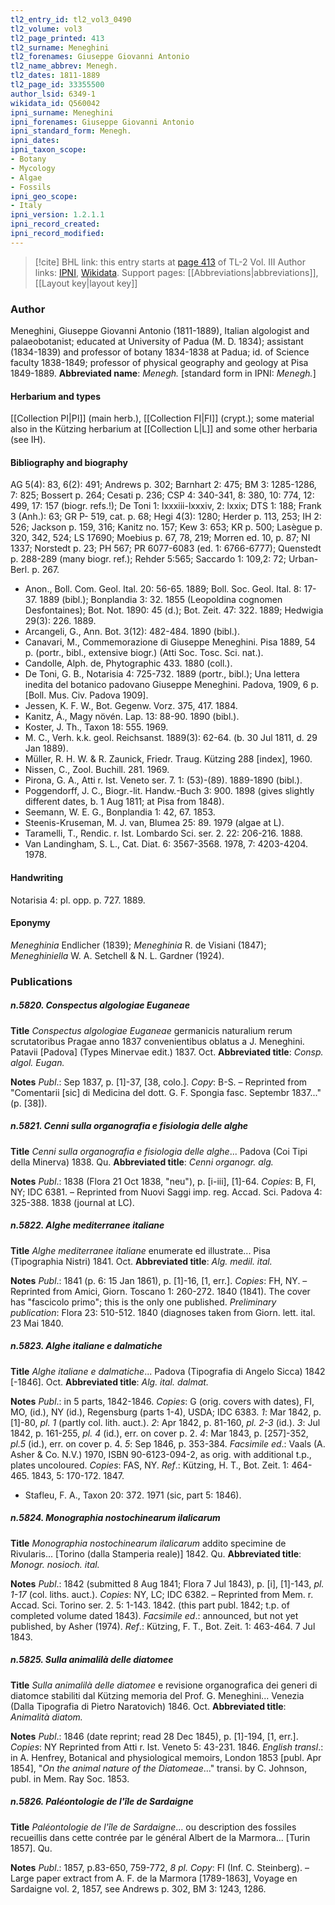```yaml
---
tl2_entry_id: tl2_vol3_0490
tl2_volume: vol3
tl2_page_printed: 413
tl2_surname: Meneghini
tl2_forenames: Giuseppe Giovanni Antonio
tl2_name_abbrev: Menegh.
tl2_dates: 1811-1889
tl2_page_id: 33355500
author_lsid: 6349-1
wikidata_id: Q560042
ipni_surname: Meneghini
ipni_forenames: Giuseppe Giovanni Antonio
ipni_standard_form: Menegh.
ipni_dates: 
ipni_taxon_scope: 
- Botany
- Mycology
- Algae
- Fossils
ipni_geo_scope: 
- Italy
ipni_version: 1.2.1.1
ipni_record_created: 
ipni_record_modified:
---
```


> [!cite] BHL link: this entry starts at [page 413](https://www.biodiversitylibrary.org/page/33355500) of TL-2 Vol. III
> Author links: [IPNI](https://www.ipni.org/a/6349-1), [Wikidata](https://www.wikidata.org/wiki/Q560042). Support pages: [[Abbreviations|abbreviations]], [[Layout key|layout key]]

### Author

Meneghini, Giuseppe Giovanni Antonio (1811-1889), Italian algologist and palaeobotanist; educated at University of Padua (M. D. 1834); assistant (1834-1839) and professor of botany 1834-1838 at Padua; id. of Science faculty 1838-1849; professor of physical geography and geology at Pisa 1849-1889. 
**Abbreviated name**: *Menegh.* \[standard form in IPNI: *Menegh.*\]

#### Herbarium and types

[[Collection PI|PI]] (main herb.), [[Collection FI|FI]] (crypt.); some material also in the Kützing herbarium at [[Collection L|L]] and some other herbaria (see IH).

#### Bibliography and biography

AG 5(4): 83, 6(2): 491; Andrews p. 302; Barnhart 2: 475; BM 3: 1285-1286, 7: 825; Bossert p. 264; Cesati p. 236; CSP 4: 340-341, 8: 380, 10: 774, 12: 499, 17: 157 (biogr. refs.!); De Toni 1: lxxxiii-lxxxiv, 2: lxxix; DTS 1: 188; Frank 3 (Anh.): 63; GR P- 519, cat. p. 68; Hegi 4(3): 1280; Herder p. 113, 253; IH 2: 526; Jackson p. 159, 316; Kanitz no. 157; Kew 3: 653; KR p. 500; Lasègue p. 320, 342, 524; LS 17690; Moebius p. 67, 78, 219; Morren ed. 10, p. 87; NI 1337; Norstedt p. 23; PH 567; PR 6077-6083 (ed. 1: 6766-6777); Quenstedt p. 288-289 (many biogr. ref.); Rehder 5:565; Saccardo 1: 109,2: 72; Urban-Berl. p. 267.
- Anon., Boll. Com. Geol. Ital. 20: 56-65. 1889; Boll. Soc. Geol. Ital. 8: 17-37. 1889 (bibl.); Bonplandia 3: 32. 1855 (Leopoldina cognomen Desfontaines); Bot. Not. 1890: 45 (d.); Bot. Zeit. 47: 322. 1889; Hedwigia 29(3): 226. 1889.
- Arcangeli, G., Ann. Bot. 3(12): 482-484. 1890 (bibl.).
- Canavari, M., Commemorazione di Giuseppe Meneghini. Pisa 1889, 54 p. (portr., bibl., extensive biogr.) (Atti Soc. Tosc. Sci. nat.).
- Candolle, Alph. de, Phytographic 433. 1880 (coll.).
- De Toni, G. B., Notarisia 4: 725-732. 1889 (portr., bibl.); Una lettera inedita del botanico padovano Giuseppe Meneghini. Padova, 1909, 6 p. \[Boll. Mus. Civ. Padova 1909\].
- Jessen, K. F. W., Bot. Gegenw. Vorz. 375, 417. 1884.
- Kanitz, Á., Magy növén. Lap. 13: 88-90. 1890 (bibl.).
- Koster, J. Th., Taxon 18: 555. 1969.
- M. C., Verh. k.k. geol. Reichsanst. 1889(3): 62-64. (b. 30 Jul 1811, d. 29 Jan 1889).
- Müller, R. H. W. & R. Zaunick, Friedr. Traug. Kützing 288 \[index\], 1960.
- Nissen, C., Zool. Buchill. 281. 1969.
- Pirona, G. A., Atti r. Ist. Veneto ser. 7. 1: (53)-(89). 1889-1890 (bibl.).
- Poggendorff, J. C., Biogr.-lit. Handw.-Buch 3: 900. 1898 (gives slightly different dates, b. 1 Aug 1811; at Pisa from 1848).
- Seemann, W. E. G., Bonplandia 1: 42, 67. 1853.
- Steenis-Kruseman, M. J. van, Blumea 25: 89. 1979 (algae at L).
- Taramelli, T., Rendic. r. Ist. Lombardo Sci. ser. 2. 22: 206-216. 1888.
- Van Landingham, S. L., Cat. Diat. 6: 3567-3568. 1978, 7: 4203-4204. 1978.

#### Handwriting

Notarisia 4: pl. opp. p. 727. 1889.

#### Eponymy

*Meneghinia* Endlicher (1839); *Meneghinia* R. de Visiani (1847); *Meneghiniella* W. A. Setchell & N. L. Gardner (1924).

### Publications

##### n.5820. Conspectus algologiae Euganeae

**Title**
*Conspectus algologiae Euganeae* germanicis naturalium rerum scrutatoribus Pragae anno 1837 convenientibus oblatus a J. Meneghini. Patavii \[Padova\] (Types Minervae edit.) 1837. Oct.
**Abbreviated title**: *Consp. algol. Eugan.*

**Notes**
*Publ*.: Sep 1837, p. \[1\]-37, \[38, colo.\]. *Copy*: B-S. – Reprinted from "Comentarii \[sic\] di Medicina del dott. G. F. Spongia fasc. Septembr 1837..." (p. \[38\]).

##### n.5821. Cenni sulla organografia e fisiologia delle alghe

**Title**
*Cenni sulla organografia e fisiologia delle alghe*... Padova (Coi Tipi della Minerva) 1838. Qu.
**Abbreviated title**: *Cenni organogr. alg.*

**Notes**
*Publ*.: 1838 (Flora 21 Oct 1838, "neu"), p. \[i-iii\], \[1\]-64. *Copies*: B, FI, NY; IDC 6381. – Reprinted from Nuovi Saggi imp. reg. Accad. Sci. Padova 4: 325-388. 1838 (journal at LC).

##### n.5822. Alghe mediterranee italiane

**Title**
*Alghe mediterranee italiane* enumerate ed illustrate... Pisa (Tipographia Nistri) 1841. Oct.
**Abbreviated title**: *Alg. medil. ital.*

**Notes**
*Publ*.: 1841 (p. 6: 15 Jan 1861), p. \[1\]-16, \[1, err.\]. *Copies*: FH, NY. – Reprinted from Amici, Giorn. Toscano 1: 260-272. 1840 (1841). The cover has "fascicolo primo"; this is the only one published.
*Preliminary publication*: Flora 23: 510-512. 1840 (diagnoses taken from Giorn. lett. ital. 23 Mai 1840.

##### n.5823. Alghe italiane e dalmatiche

**Title**
*Alghe italiane e dalmatiche*... Padova (Tipografia di Angelo Sicca) 1842 \[-1846\]. Oct.
**Abbreviated title**: *Alg. ital. dalmat.*

**Notes**
*Publ*.: in 5 parts, 1842-1846. *Copies*: G (orig. covers with dates), FI, MO, (id.), NY (id.), Regensburg (parts 1-4), USDA; IDC 6383.
*1*: Mar 1842, p. \[1\]-80, *pl. 1* (partly col. lith. auct.).
*2*: Apr 1842, p. 81-160, *pl. 2-3* (id.).
*3*: Jul 1842, p. 161-255, *pl. 4* (id.), err. on cover p. 2.
*4*: Mar 1843, p. \[257\]-352, *pl.5* (id.), err. on cover p. 4.
*5*: Sep 1846, p. 353-384.
*Facsimile ed*.: Vaals (A. Asher & Co. N.V.) 1970, ISBN 90-6123-094-2, as orig. with additional t.p., plates uncoloured. *Copies*: FAS, NY.
*Ref*.: Kützing, H. T., Bot. Zeit. 1: 464-465. 1843, 5: 170-172. 1847.
- Stafleu, F. A., Taxon 20: 372. 1971 (sic, part 5: 1846).

##### n.5824. Monographia nostochinearum ilalicarum

**Title**
*Monographia nostochinearum ilalicarum* addito specimine de Rivularis... \[Torino (dalla Stamperia reale)\] 1842. Qu.
**Abbreviated title**: *Monogr. nosioch. ital.*

**Notes**
*Publ*.: 1842 (submitted 8 Aug 1841; Flora 7 Jul 1843), p. \[i\], \[1\]-143, *pl. 1-17* (col. liths. auct.). *Copies*: NY, LC; IDC 6382. – Reprinted from Mem. r. Accad. Sci. Torino ser. 2. 5: 1-143. 1842. (this part publ. 1842; t.p. of completed volume dated 1843).
*Facsimile ed*.: announced, but not yet published, by Asher (1974).
*Ref*.: Kützing, F. T., Bot. Zeit. 1: 463-464. 7 Jul 1843.

##### n.5825. Sulla animalilà delle diatomee

**Title**
*Sulla animalilà delle diatomee* e revisione organografica dei generi di diatomce stabiliti dal Kützing memoria del Prof. G. Meneghini... Venezia (Dalla Tipografia di Pietro Naratovich) 1846. Oct.
**Abbreviated title**: *Animalità diatom.*

**Notes**
*Publ*.: 1846 (date reprint; read 28 Dec 1845), p. \[1\]-194, \[1, err.\]. *Copies*: NY Reprinted from Atti r. Ist. Veneto 5: 43-231. 1846.
*English transl*.: in A. Henfrey, Botanical and physiological memoirs, London 1853 \[publ. Apr 1854\], "*On the animal nature of the Diatomeae*..." transi. by C. Johnson, publ. in Mem. Ray Soc. 1853.

##### n.5826. Paléontologie de l'île de Sardaigne

**Title**
*Paléontologie de l'île de Sardaigne*... ou description des fossiles recueillis dans cette contrée par le général Albert de la Marmora... \[Turin 1857\]. Qu.

**Notes**
*Publ*.: 1857, p.83-650, 759-772, *8 pl. Copy*: FI (Inf. C. Steinberg). – Large paper extract from A. F. de la Marmora \[1789-1863\], Voyage en Sardaigne vol. 2, 1857, see Andrews p. 302, BM 3: 1243, 1286.

